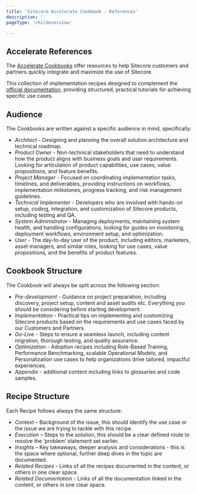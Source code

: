 ```yaml
---
title: 'Sitecore Accelerate Cookbook - References'
description: ''
pageType: 'childoverview'

---
```

## Accelerate References
 The [Accelerate Cookbooks](/learn/accelerate) offer resources to help Sitecore customers and partners quickly integrate and maximize the use of Sitecore. 

 This collection of implementation recipes designed to complement the [official documentation](https://doc.sitecore.com/), providing structured, practical tutorials for achieving specific use cases. 
 

 ## Audience

The Cookbooks are written against a specific audience in mind, specifically:

- *Architect* - Designing and planning the overall solution architecture and technical roadmap.
- *Product Owner* - Non-technical stakeholders that need to understand how the product aligns with business goals and user requirements. Looking for articulation of product capabilities, use cases, value propositions, and feature benefits.
- *Project Manager* - Focused on coordinating implementation tasks, timelines, and deliverables, providing instructions on workflows, implementation milestones, progress tracking, and risk management guidelines.
- *Technical Implementer* - Developers who are involved with hands-on setup, coding, integration, and customization of Sitecore products, including testing and QA.
- *System Administrator* - Managing deployments, maintaining system health, and handling configurations, looking for guides on monitoring, deployment workflows, environment setup, and optimization.
- *User* - The day-to-day user of the product, including editors, marketers, asset managers, and similar roles, looking for use cases, value propositions, and the benefits of product features.

 ## Cookbook Structure

The Cookbook will always be split across the following section:
- *Pre-development* - Guidance on project preparation, including discovery, project setup, content and asset audits etc. Everything you should be considering before starting development.
- *Implementation* - Practical tips on implementing and customizing Sitecore products based on the requirements and use cases faced by our Customers and Partners.
- *Go-Live* - Steps to ensure a seamless launch, including content migration, thorough testing, and quality assurance. 
- *Optimization* - Adoption recipes including Role-Based Training, Performance Benchmarking, scalable Operational Models, and Personalization use cases to help organizations drive tailored, impactful experiences.
- *Appendix* - additional content including links to glossaries and code samples.

 ## Recipe Structure
 Each Recipe follows always the same structure:
- *Context* – Background of the issue, this should identify the use case or the issue we are trying to tackle with this recipe.
- *Execution* – Steps to the solution, this should be a clear defined route to resolve the ‘problem’ statement set earlier.
- *Insights* – Key takeaways, deeper analysis and considerations - this is the space where optional, further deep dives in the topic are documented.
- *Related Recipes* - Links of all the recipes documented in the content, or others in one clear space.
- *Related Documentation* - Links of all the documentation linked in the content, or others in one clear space.











